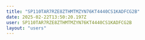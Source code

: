 ```yaml
---
title: "SP110TAR7RZE8ZTHMTMZYN76KT4440CS1KADFCG2B"
date: 2025-02-22T13:50:20.197Z
user: SP110TAR7RZE8ZTHMTMZYN76KT4440CS1KADFCG2B
layout: "users"
---
```

    